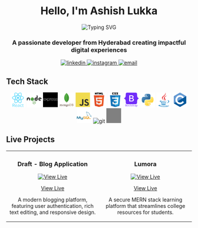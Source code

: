 <h1 align="center">Hello, I'm Ashish Lukka</h1>

<p align="center">
  <img src="https://readme-typing-svg.herokuapp.com?font=Fira+Code&pause=1000&color=808080&center=true&vCenter=true&width=435&lines=MERN+Stack+Developer;Full-Stack+Web+Developer" alt="Typing SVG" />
</p>

<h3 align="center">A passionate developer from Hyderabad creating impactful digital experiences</h3>

<div align="center">
  <a href="https://www.linkedin.com/in/ashish-lukka/" target="_blank">
    <img src="https://raw.githubusercontent.com/rahuldkjain/github-profile-readme-generator/master/src/images/icons/Social/linked-in-alt.svg" alt="linkedin" height="30" width="40" />
  </a>
  <a href="https://www.instagram.com/ashhiiiish" target="_blank">
    <img src="https://raw.githubusercontent.com/rahuldkjain/github-profile-readme-generator/master/src/images/icons/Social/instagram.svg" alt="instagram" height="30" width="40" />
  </a>
  <a href="mailto:ashishlukka2005@gmail.com">
    <img src="https://raw.githubusercontent.com/rahuldkjain/github-profile-readme-generator/master/src/images/icons/Social/google.svg" alt="email" height="30" width="40" />
  </a>
</div>

## Tech Stack

<div align="center">
  <img src="https://raw.githubusercontent.com/devicons/devicon/master/icons/react/react-original-wordmark.svg" alt="react" width="40" height="40"/>
  <img src="https://raw.githubusercontent.com/devicons/devicon/master/icons/nodejs/nodejs-original-wordmark.svg" alt="nodejs" width="40" height="40"/>
  <img src="https://raw.githubusercontent.com/devicons/devicon/master/icons/express/express-original-wordmark.svg" alt="express" width="40" height="40" style="filter: invert(1)"/>
  <img src="https://raw.githubusercontent.com/devicons/devicon/master/icons/mongodb/mongodb-original-wordmark.svg" alt="mongodb" width="40" height="40"/>
  <img src="https://raw.githubusercontent.com/devicons/devicon/master/icons/javascript/javascript-original.svg" alt="javascript" width="40" height="40"/>
  <img src="https://raw.githubusercontent.com/devicons/devicon/master/icons/html5/html5-original-wordmark.svg" alt="html5" width="40" height="40"/>
  <img src="https://raw.githubusercontent.com/devicons/devicon/master/icons/css3/css3-original-wordmark.svg" alt="css3" width="40" height="40"/>
  <img src="https://raw.githubusercontent.com/devicons/devicon/master/icons/bootstrap/bootstrap-plain-wordmark.svg" alt="bootstrap" width="40" height="40"/>
  <img src="https://raw.githubusercontent.com/devicons/devicon/master/icons/python/python-original.svg" alt="python" width="40" height="40"/>
  <img src="https://raw.githubusercontent.com/devicons/devicon/master/icons/java/java-original.svg" alt="java" width="40" height="40"/>
  <img src="https://raw.githubusercontent.com/devicons/devicon/master/icons/c/c-original.svg" alt="c" width="40" height="40"/>
  <img src="https://raw.githubusercontent.com/devicons/devicon/master/icons/mysql/mysql-original-wordmark.svg" alt="mysql" width="40" height="40"/>
  <img src="https://www.vectorlogo.zone/logos/git-scm/git-scm-icon.svg" alt="git" width="40" height="40"/>
  <img src="https://raw.githubusercontent.com/devicons/devicon/master/icons/github/github-original.svg" alt="github" width="40" height="40" style="filter: invert(0.5)"/>
</div>

## Live Projects

<table>
  <tr>
    <td width="50%">
      <h3 align="center">Draft - Blog Application</h3>
      <div align="center">
        <a href="https://draft-blogapp.vercel.app/" target="_blank">
          <img src="https://cdn.jsdelivr.net/npm/simple-icons@3.0.1/icons/github.svg" alt="View Live" height="30" width="40" />
          <p>View Live</p>
        </a>
        <p>A modern blogging platform, featuring user authentication, rich text editing, and responsive design.</p>
      </div>
    </td>
    <td width="50%">
      <h3 align="center">Lumora</h3>
      <div align="center">
        <a href="https://lumora-web.netlify.app/" target="_blank">
          <img src="https://cdn.jsdelivr.net/npm/simple-icons@3.0.1/icons/github.svg" alt="View Live" height="30" width="40" />
          <p>View Live</p>
        </a>
        <p>A secure MERN stack learning platform that streamlines college resources for students.</p>
      </div>
    </td>
  </tr>
</table>
